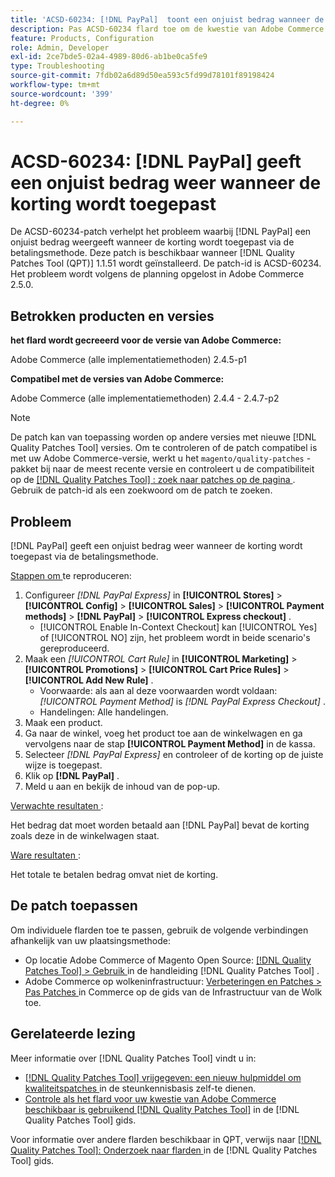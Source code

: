 ```yaml
---
title: 'ACSD-60234: [!DNL PayPal]  toont een onjuist bedrag wanneer de korting wordt toegepast'
description: Pas ACSD-60234 flard toe om de kwestie van Adobe Commerce te bevestigen waar  [!DNL PayPal]  een onjuist bedrag toont wanneer de korting door de betalingsmethode wordt toegepast.
feature: Products, Configuration
role: Admin, Developer
exl-id: 2ce7bde5-02a4-4989-80d6-ab1be0ca5fe9
type: Troubleshooting
source-git-commit: 7fdb02a6d89d50ea593c5fd99d78101f89198424
workflow-type: tm+mt
source-wordcount: '399'
ht-degree: 0%

---
```


# ACSD-60234: [!DNL PayPal] geeft een onjuist bedrag weer wanneer de korting wordt toegepast

De ACSD-60234-patch verhelpt het probleem waarbij [!DNL PayPal] een onjuist bedrag weergeeft wanneer de korting wordt toegepast via de betalingsmethode. Deze patch is beschikbaar wanneer [!DNL Quality Patches Tool (QPT)] 1.1.51 wordt geïnstalleerd. De patch-id is ACSD-60234. Het probleem wordt volgens de planning opgelost in Adobe Commerce 2.5.0.

## Betrokken producten en versies

**het flard wordt gecreeerd voor de versie van Adobe Commerce:**

Adobe Commerce (alle implementatiemethoden) 2.4.5-p1

**Compatibel met de versies van Adobe Commerce:**

Adobe Commerce (alle implementatiemethoden) 2.4.4 - 2.4.7-p2

>[!NOTE]
>
>De patch kan van toepassing worden op andere versies met nieuwe [!DNL Quality Patches Tool] versies. Om te controleren of de patch compatibel is met uw Adobe Commerce-versie, werkt u het `magento/quality-patches` -pakket bij naar de meest recente versie en controleert u de compatibiliteit op de [[!DNL Quality Patches Tool] : zoek naar patches op de pagina ](https://experienceleague.adobe.com/tools/commerce-quality-patches/index.html?lang=nl-NL) . Gebruik de patch-id als een zoekwoord om de patch te zoeken.

## Probleem

[!DNL PayPal] geeft een onjuist bedrag weer wanneer de korting wordt toegepast via de betalingsmethode.

<u> Stappen om </u> te reproduceren:

1. Configureer *[!DNL PayPal Express]* in **[!UICONTROL Stores]** > **[!UICONTROL Config]** > **[!UICONTROL Sales]** > **[!UICONTROL Payment methods]** > **[!DNL PayPal]** > **[!UICONTROL Express checkout]** .
   * [!UICONTROL Enable In-Context Checkout] kan [!UICONTROL Yes] of [!UICONTROL NO] zijn, het probleem wordt in beide scenario&#39;s gereproduceerd.
1. Maak een *[!UICONTROL Cart Rule]* in **[!UICONTROL Marketing]** > **[!UICONTROL Promotions]** > **[!UICONTROL Cart Price Rules]** > **[!UICONTROL Add New Rule]** .
   * Voorwaarde: als aan al deze voorwaarden wordt voldaan: *[!UICONTROL Payment Method]* is *[!DNL PayPal Express Checkout]* .
   * Handelingen: Alle handelingen.
1. Maak een product.
1. Ga naar de winkel, voeg het product toe aan de winkelwagen en ga vervolgens naar de stap **[!UICONTROL Payment Method]** in de kassa.
1. Selecteer *[!DNL PayPal Express]* en controleer of de korting op de juiste wijze is toegepast.
1. Klik op **[!DNL PayPal]** .
1. Meld u aan en bekijk de inhoud van de pop-up.

<u> Verwachte resultaten </u>:

Het bedrag dat moet worden betaald aan [!DNL PayPal] bevat de korting zoals deze in de winkelwagen staat.

<u> Ware resultaten </u>:

Het totale te betalen bedrag omvat niet de korting.

## De patch toepassen

Om individuele flarden toe te passen, gebruik de volgende verbindingen afhankelijk van uw plaatsingsmethode:

* Op locatie Adobe Commerce of Magento Open Source: [[!DNL Quality Patches Tool] > Gebruik ](/help/tools/quality-patches-tool/usage.md) in de handleiding [!DNL Quality Patches Tool] .
* Adobe Commerce op wolkeninfrastructuur: [ Verbeteringen en Patches > Pas Patches ](https://experienceleague.adobe.com/docs/commerce-cloud-service/user-guide/develop/upgrade/apply-patches.html?lang=nl-NL) in Commerce op de gids van de Infrastructuur van de Wolk toe.

## Gerelateerde lezing

Meer informatie over [!DNL Quality Patches Tool] vindt u in:

* [[!DNL Quality Patches Tool]  vrijgegeven: een nieuw hulpmiddel om kwaliteitspatches ](https://experienceleague.adobe.com/nl/docs/commerce-operations/tools/quality-patches-tool/quality-patches-tool-to-self-serve-quality-patches) in de steunkennisbasis zelf-te dienen.
* [ Controle als het flard voor uw kwestie van Adobe Commerce beschikbaar is gebruikend  [!DNL Quality Patches Tool]](/help/tools/quality-patches-tool/patches-available-in-qpt/check-patch-for-magento-issue-with-magento-quality-patches.md) in de [!DNL Quality Patches Tool] gids.

Voor informatie over andere flarden beschikbaar in QPT, verwijs naar [[!DNL Quality Patches Tool]: Onderzoek naar flarden ](https://experienceleague.adobe.com/tools/commerce-quality-patches/index.html?lang=nl-NL) in de [!DNL Quality Patches Tool] gids.
